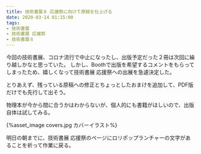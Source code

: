 ```yaml
---
title: 技術書展８ 応援祭に向けて原稿を仕上げる
date: 2020-03-14 01:15:00
tags:
- 技術書展
- 技術書展 応援祭
- 技術書展８
---
```


今回の技術書展、コロナ流行で中止になったし、出版予定だった２冊は次回に繰り越しかなと思っていた。
しかし、Boothで出版を希望するコメントをもらってしまったため、嬉しくなって技術書展 応援祭への出展を急遽決定した。

とりあえず、残っている原稿への修正とちょっとしたおまけを追加して、PDF版だけでも先行して出そう。

物理本が今から間に合うかはわからないが、個人的にも書籍がほしいので、出版自体は試してみる。

{%asset_image covers.jpg カバーイラスト%}

明日の朝までに、技術書展 応援祭のページにロリポップランチャーの文字があることを祈って作業に戻る。